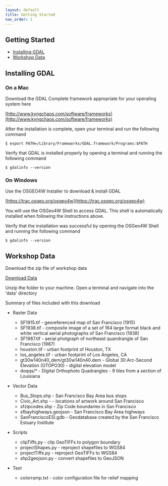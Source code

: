 ```yaml
---
layout: default
title: Getting Started
nav_order: 1
---
```


## Getting Started

* [Installing GDAL](#installing-gdal)
* [Workshop Data](#workshop-data)

## Installing GDAL

### On a Mac

Download the GDAL Complete framework appropriate for your operating system here

[http://www.kyngchaos.com/software/frameworks](http://www.kyngchaos.com/software/frameworks)

After the installation is complete, open your terminal and run the following command

 ```
 $ export PATH=/Library/Frameworks/GDAL.framework/Programs:$PATH
 ```

Verify that GDAL is installed properly by opening a terminal and running the following command

```
$ gdalinfo --version
```

### On Windows



Use the OSGEO4W Installer to download & install GDAL

[https://trac.osgeo.org/osgeo4w](https://trac.osgeo.org/osgeo4w)

You will use the OSGeo4W Shell to access GDAL. This shell is automatically installed when following the instructions above. 

Verify that the installation was successful by opening the OSGeo4W Shell and running the following command

```
$ gdalinfo --version
```


## Workshop Data

Download the zip file of workshop data

[Download Data](https://drive.google.com/file/d/0B0WoZmauQebXWXlJVllKNEZWd1U/view?usp=sharing)

Unzip the folder to your machine. Open a terminal and navigate into the 'data' directory

Summary of files included with this download

* Raster Data
  - SF1915.tif - georeferenced map of San Francisco (1915)
  - SF1938.tif - composite image of a set of 164 large format black and white vertical aerial photographs of San Francisco (1938)
  - SF1987.tif - aerial photgraph of northeast quandrangle of San Francisco (1987)
  - houston.tif - urban footprint of Houston, TX
  - los_angeles.tif - urban footprint of Los Angeles, CA
  - gt30w140n40_dem/gt30w140n40.dem - Global 30 Arc-Second Elevation (GTOPO30) - digital elevation model 
  - doqqs/* - Digital Orthophoto Quadrangles - 9 tiles from a section of Louisiana

* Vector Data
  - Bus_Stops.shp - San Francisco Bay Area bus stops
  - Civic_Art.shp - - locations of artwork around San Francisco
  - sfzipcodes.shp - Zip Code boundaries in San Francisco
  - sfbayhighways.geojson - San Francisco Bay Area highways
  - SanFranciscoESI.gdb - Geodatabase created by the San Francisco Estuary Institute 

* Scripts
  - clipTiffs.py - clip GeoTIFFs to polygon boundary
  - projectShapes.py - reproject shapefiles to WGS84
  - projectTiffs.py - reproject GeoTIFFs to WGS84
  - shp2geojson.py - convert shapefiles to GeoJSON

* Text
  - colorramp.txt - color configuration file for relief mapping
